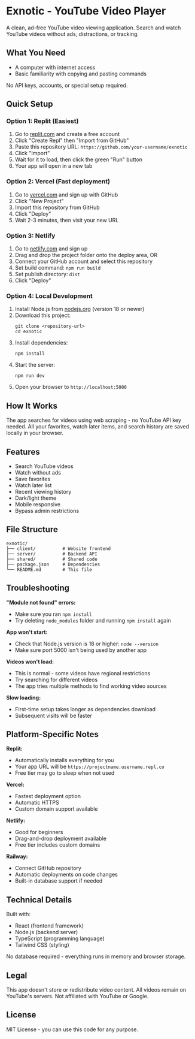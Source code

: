 # Exnotic - YouTube Video Player

A clean, ad-free YouTube video viewing application. Search and watch YouTube videos without ads, distractions, or tracking.

## What You Need

- A computer with internet access
- Basic familiarity with copying and pasting commands

No API keys, accounts, or special setup required.

## Quick Setup

### Option 1: Replit (Easiest)

1. Go to [replit.com](https://replit.com) and create a free account
2. Click "Create Repl" then "Import from GitHub"
3. Paste this repository URL: `https://github.com/your-username/exnotic`
4. Click "Import"
5. Wait for it to load, then click the green "Run" button
6. Your app will open in a new tab

### Option 2: Vercel (Fast deployment)

1. Go to [vercel.com](https://vercel.com) and sign up with GitHub
2. Click "New Project"
3. Import this repository from GitHub
4. Click "Deploy"
5. Wait 2-3 minutes, then visit your new URL

### Option 3: Netlify

1. Go to [netlify.com](https://netlify.com) and sign up
2. Drag and drop the project folder onto the deploy area, OR
3. Connect your GitHub account and select this repository
4. Set build command: `npm run build`
5. Set publish directory: `dist`
6. Click "Deploy"

### Option 4: Local Development

1. Install Node.js from [nodejs.org](https://nodejs.org) (version 18 or newer)
2. Download this project:
   ```
   git clone <repository-url>
   cd exnotic
   ```
3. Install dependencies:
   ```
   npm install
   ```
4. Start the server:
   ```
   npm run dev
   ```
5. Open your browser to `http://localhost:5000`

## How It Works

The app searches for videos using web scraping - no YouTube API key needed. All your favorites, watch later items, and search history are saved locally in your browser.

## Features

- Search YouTube videos
- Watch without ads
- Save favorites
- Watch later list
- Recent viewing history
- Dark/light theme
- Mobile responsive
- Bypass admin restrictions

## File Structure

```
exnotic/
├── client/          # Website frontend
├── server/          # Backend API
├── shared/          # Shared code
├── package.json     # Dependencies
└── README.md        # This file
```

## Troubleshooting

**"Module not found" errors:**
- Make sure you ran `npm install`
- Try deleting `node_modules` folder and running `npm install` again

**App won't start:**
- Check that Node.js version is 18 or higher: `node --version`
- Make sure port 5000 isn't being used by another app

**Videos won't load:**
- This is normal - some videos have regional restrictions
- Try searching for different videos
- The app tries multiple methods to find working video sources

**Slow loading:**
- First-time setup takes longer as dependencies download
- Subsequent visits will be faster

## Platform-Specific Notes

**Replit:**
- Automatically installs everything for you
- Your app URL will be `https://projectname.username.repl.co`
- Free tier may go to sleep when not used

**Vercel:**
- Fastest deployment option
- Automatic HTTPS
- Custom domain support available

**Netlify:**
- Good for beginners
- Drag-and-drop deployment available
- Free tier includes custom domains

**Railway:**
- Connect GitHub repository
- Automatic deployments on code changes
- Built-in database support if needed

## Technical Details

Built with:
- React (frontend framework)
- Node.js (backend server)
- TypeScript (programming language)
- Tailwind CSS (styling)

No database required - everything runs in memory and browser storage.

## Legal

This app doesn't store or redistribute video content. All videos remain on YouTube's servers. Not affiliated with YouTube or Google.

## License

MIT License - you can use this code for any purpose.